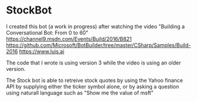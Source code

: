 # StockBot

I created this bot (a work in progress) after watching the video "Building a Conversational Bot: From 0 to 60"
https://channel9.msdn.com/Events/Build/2016/B821
https://github.com/Microsoft/BotBuilder/tree/master/CSharp/Samples/Build-2016
https://www.luis.ai

The code that I wrote is using version 3 while the video is using an older version.

The Stock bot is able to retreive stock quotes by using the Yahoo finance API by supplying either the ticker symbol alone, 
or by asking a question using naturall language such as "Show me the value of msft"
